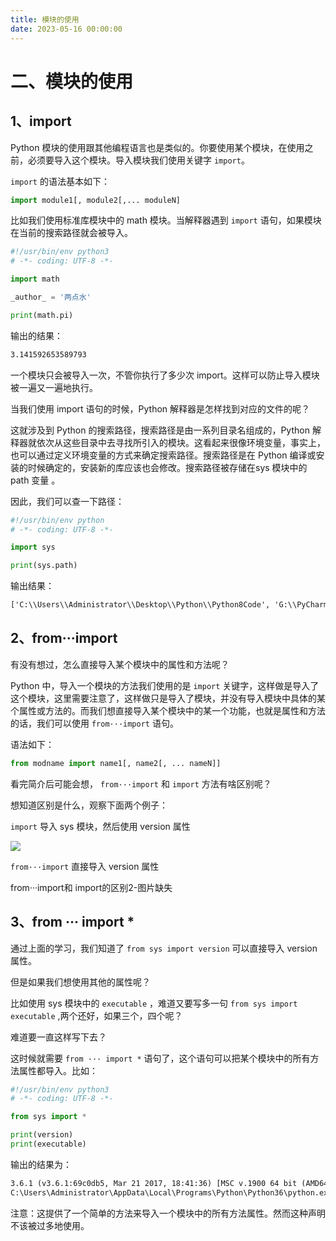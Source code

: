 ```yaml
---
title: 模块的使用
date: 2023-05-16 00:00:00
---
```


# 二、模块的使用 #

## 1、import ##

Python 模块的使用跟其他编程语言也是类似的。你要使用某个模块，在使用之前，必须要导入这个模块。导入模块我们使用关键字 `import`。

`import` 的语法基本如下：

```python
import module1[, module2[,... moduleN]
```

比如我们使用标准库模块中的 math 模块。当解释器遇到 `import` 语句，如果模块在当前的搜索路径就会被导入。

```python
#!/usr/bin/env python3
# -*- coding: UTF-8 -*-

import math

_author_ = '两点水'

print(math.pi)
```

输出的结果：

```txt
3.141592653589793
```

一个模块只会被导入一次，不管你执行了多少次 import。这样可以防止导入模块被一遍又一遍地执行。

当我们使用 import 语句的时候，Python 解释器是怎样找到对应的文件的呢？

这就涉及到 Python 的搜索路径，搜索路径是由一系列目录名组成的，Python 解释器就依次从这些目录中去寻找所引入的模块。这看起来很像环境变量，事实上，也可以通过定义环境变量的方式来确定搜索路径。搜索路径是在 Python 编译或安装的时候确定的，安装新的库应该也会修改。搜索路径被存储在sys 模块中的 path 变量 。

因此，我们可以查一下路径：

```python
#!/usr/bin/env python
# -*- coding: UTF-8 -*-

import sys

print(sys.path)
```

输出结果：


```txt
['C:\\Users\\Administrator\\Desktop\\Python\\Python8Code', 'G:\\PyCharm 2017.1.4\\helpers\\pycharm', 'C:\\Users\\Administrator\\AppData\\Local\\Programs\\Python\\Python36\\python36.zip', 'C:\\Users\\Administrator\\AppData\\Local\\Programs\\Python\\Python36\\DLLs', 'C:\\Users\\Administrator\\AppData\\Local\\Programs\\Python\\Python36\\lib', 'C:\\Users\\Administrator\\AppData\\Local\\Programs\\Python\\Python36', 'C:\\Users\\Administrator\\AppData\\Local\\Programs\\Python\\Python36\\lib\\site-packages', 'C:\\Users\\Administrator\\Desktop\\Python\\Python8Code\\com\\Learn\\module\\sys']

```

## 2、from···import  ##


有没有想过，怎么直接导入某个模块中的属性和方法呢？

Python 中，导入一个模块的方法我们使用的是 `import` 关键字，这样做是导入了这个模块，这里需要注意了，这样做只是导入了模块，并没有导入模块中具体的某个属性或方法的。而我们想直接导入某个模块中的某一个功能，也就是属性和方法的话，我们可以使用 `from···import` 语句。

语法如下：

```python
from modname import name1[, name2[, ... nameN]]
```

看完简介后可能会想， `from···import`  和 `import` 方法有啥区别呢？

想知道区别是什么，观察下面两个例子：

 `import` 导入 sys 模块，然后使用 version 属性

![](https://minio.testwn.com/img/blog/168425332891155.png)

`from···import` 直接导入 version 属性

from···import和 import的区别2-图片缺失




## 3、from ··· import *  ##

通过上面的学习，我们知道了 `from sys import version` 可以直接导入 version 属性。

但是如果我们想使用其他的属性呢？

比如使用 sys 模块中的 `executable` ，难道又要写多一句 `from sys import executable` ,两个还好，如果三个，四个呢？

难道要一直这样写下去？

这时候就需要 `from ··· import *` 语句了，这个语句可以把某个模块中的所有方法属性都导入。比如：

```python
#!/usr/bin/env python3
# -*- coding: UTF-8 -*-

from sys import *

print(version)
print(executable)

```

输出的结果为：

```txt
3.6.1 (v3.6.1:69c0db5, Mar 21 2017, 18:41:36) [MSC v.1900 64 bit (AMD64)]
C:\Users\Administrator\AppData\Local\Programs\Python\Python36\python.exe
```

注意：这提供了一个简单的方法来导入一个模块中的所有方法属性。然而这种声明不该被过多地使用。